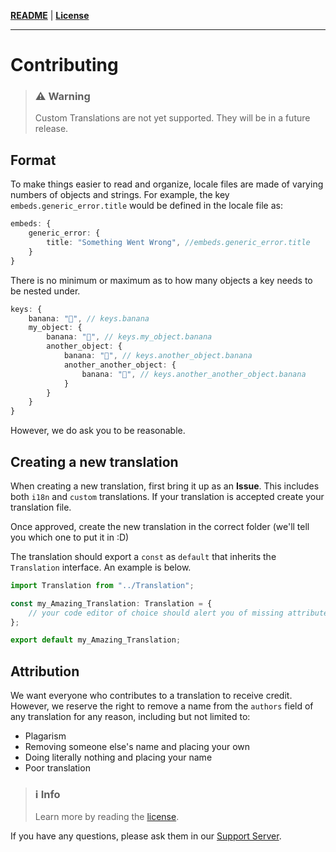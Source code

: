 **[README](README.md)** | **[License](LICENSE.md)**

<hr />

# Contributing

> ### ⚠ Warning
>
> Custom Translations are not yet supported. They will be in a future release.

## Format

To make things easier to read and organize, locale files are made of varying numbers of objects and strings. For example, the key `embeds.generic_error.title` would be defined in the locale file as:

```ts
embeds: {
	generic_error: {
		title: "Something Went Wrong", //embeds.generic_error.title
	}
}
```

There is no minimum or maximum as to how many objects a key needs to be nested under.

```ts
keys: {
	banana: "🍌", // keys.banana
	my_object: {
		banana: "🍌", // keys.my_object.banana
		another_object: {
			banana: "🍌", // keys.another_object.banana
			another_another_object: {
				banana: "🍌", // keys.another_another_object.banana
			}
		}
	}
}
```

However, we do ask you to be reasonable.

## Creating a new translation

When creating a new translation, first bring it up as an **Issue**. This includes both `i18n` and `custom` translations.
If your translation is accepted create your translation file.

Once approved, create the new translation in the correct folder (we'll tell you which one to put it in :D)

The translation should export a `const` as `default` that inherits the `Translation` interface. An example is below.

```ts
import Translation from "../Translation";

const my_Amazing_Translation: Translation = {
	// your code editor of choice should alert you of missing attributes from Translation :D
};

export default my_Amazing_Translation;
```

## Attribution

We want everyone who contributes to a translation to receive credit. However, we reserve the right to remove a name from the `authors` field of any translation for any reason, including but not limited to:

- Plagarism
- Removing someone else's name and placing your own
- Doing literally nothing and placing your name
- Poor translation

> ### ℹ Info
>
> Learn more by reading the [license](LICENSE.md).

If you have any questions, please ask them in our [Support Server](https://discord.gg/bYpAbeVwEj).
